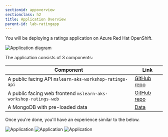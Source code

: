 ```yaml
---
sectionid: appoverview
sectionclass: h2
title: Application Overview
parent-id: lab-ratingapp
---
```


You will be deploying a ratings application on Azure Red Hat OpenShift.

![Application diagram](media/app-overview.png)

The application consists of 3 components:

| Component                                                          | Link                                                               |
|--------------------------------------------------------------------|--------------------------------------------------------------------|
| A public facing API `mslearn-aks-workshop-ratings-api`             | [GitHub repo](https://github.com/MicrosoftDocs/mslearn-aks-workshop-ratings-api)             |
| A public facing web frontend `mslearn-aks-workshop-ratings-web`    | [GitHub repo](https://github.com/MicrosoftDocs/mslearn-aks-workshop-ratings-web)             |
| A MongoDB with pre-loaded data                                     | [Data](https://github.com/MicrosoftDocs/mslearn-aks-workshop-ratings-api/tree/master/data)   |


Once you're done, you'll have an experience similar to the below.

![Application](media/app-overview-1.png)
![Application](media/app-overview-2.png)
![Application](media/app-overview-3.png)